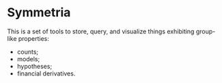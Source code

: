 # Symmetria

This is a set of tools to store, query, and visualize things exhibiting group-like properties:

- counts;
- models;
- hypotheses;
- financial derivatives.
